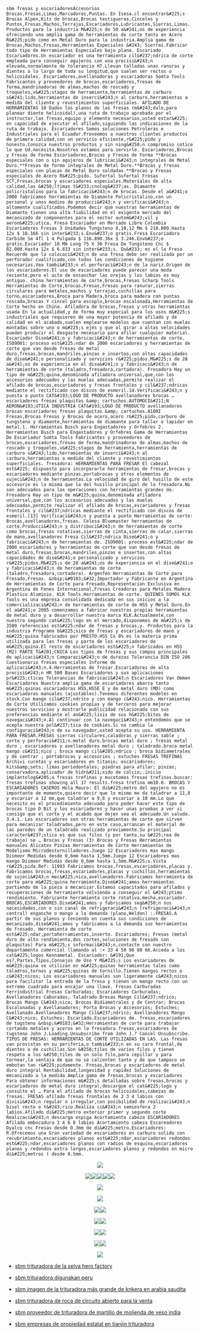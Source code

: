 
```
sbm fresas y escariadoresAccesorios Brocas,Fresas,Limas,Marcadores,Puntas. En Isesa.cl encontrar&#225;s Brocas Alpen,Kits de brocas,Brocas testigueras,Cinceles y Puntos,Fresas,Machos,Terrajas,Escariadores,Lubricantes,Sierras,Limas. Productos para la industria M&#225;s de 50 a&#241;os de experiencia ofreciendo una amplia gama de herramientas de corte tanto en Acero R&#225;pido como en Metal Duro para la industria.Amplia gama de Brocas,Machos,Fresas,Herramientas Especiales &#243; Sierras.Fabricar todo tipo de Herramientas Especiales bajo plano. Escariado Escariadores.Un escariador es una herramienta cil&#237;ndrica de corte empleada para conseguir agujeros con una precisi&#243;n elevada,normalmente de tolerancia H7.Llevan talladas unas ranuras y dientes a lo largo de toda su longitud,que suelen ser rectos o helicoidales. Escariadores,avellanadoras y escariadoras Somta Tools Fabricantes y proveedores de brocas,escariadores,fresas de forma,mandrinadoras de almas,machos de roscado y troqueles,v&#225;stagos de herramienta,herramientas de carburo s&#243;lido,herramientas de inserci&#243;n al carburo,herramientas a medida del cliente y revestimientos superficiales. AFILADO DE HERRAMIENTAS 10 Dados los planos de las fresas (m&#243;dulo,para planear diente helicoidal),una ruta de trabajo aprobada por el instructor,las fresas,equipo y elemento necesarios,usted estar&#225; en capacidad de ejecutar el afilado,siguiendo las indicaciones de la ruta de trabajo. Escariadores Somos soluciones Petroleras e Industriales para el Ecuador.Proveemos a nuestros clientes productos de primera calidad,con un servicio eficiente,r&#225;pido y honesto.Conozca nuestros productos y sin ning&#250;n compromiso cotice lo que Ud.necesita.Nosotros estamos para servirle. Escariadores,Brocas y Fresas de Forma Escariadores,Brocas y Fresas de Forma **Brocas especiales con o sin agujeros de lubricaci&#243;n integrales de Metal Duro.**Fresas de forma integrales de Metal Duro.**Brocas y fresas especiales con placas de Metal Duro soldadas.**Brocas y Fresas especiales de Acero R&#225;pido. Sufertal Sufertal Fresas SCT,Fresas,brocas y escariadores especiales.Materiales de alta calidad,las &#250;ltimas t&#233;cnolog&#237;as. Diamante policristalino para la fabricaci&#243;n de brocas. Desde el a&#241;o 2000 fabricamos herramientas de Diamante Policristalino,con un personal y unos medios de producci&#243;n y verificaci&#243;n altamente cualificados.Podemos decir que nuestras herramientas de Diamante tienen una alta fiabilidad en el exigente mercado del mecanizado de componentes para el sector autom&#243;vil y aeron&#225;utica. Fresa Escariador en Mercado Libre Colombia Escariadores Fresas 3 Unidades Tungsteno 8,10,12 Mm $ 218.000.Hasta 12x $ 18.166 sin inter&#233;s.Env&#237;o gratis.Fresa Escariadora Carbide Se 4fl 1 4 Pulgada $ 116.890.36x $ 3.246.Env&#237;o gratis.Escariador 10 Mm Long 75 X 30 Fresa De Tungsteno Cnc $ 82.000.Hasta 12x $ 6.833 sin inter&#233;s. Qu&#233; es el la Fresa Recuerde que la colocaci&#243;n de una fresa debe ser realizada por un perforador cualificado,con todas las condiciones de higiene necesarias.Vea tambi&#233;n el perforaci&#243;n de la nariz.Origen de los escariadores.El uso de escariadores puede parecer una moda reciente,pero el acto de ensanchar las orejas y los labios es muy antiguo. china herramientas de corte,brocas,Fresas Scharp Tools Herramientas de Corte,brocas,Fresas,Fresas para ranurar,sierras circulares para metales,machos y terrajas,cuchillas para torno,escariadores,Broca para Madera,broca para madera con puntas roscada,brocas Y cincel para escoplo,brocas escalonada,Herramientas de Corte hecho en China. Afiladora de brocas,fresas y otras herramientas usada En la actualidad,y de forma muy especial para los usos m&#225;s industriales que requieren de una mayor potencia de afilado y de calidad en el acabado,suelen emplearse modelos que cuentan con muelas montadas sobre uno o m&#225;s ejes y que al girar a altas velocidades pueden producir el desgaste necesario para afilar cualquier material. Escariador Dise&#241;o y fabricaci&#243;n de herramientas de corte. ISO9001: proceso est&#225;ndar de 2000 escariadores y herramientas de corte que van desde fresas de metal duro,fresas,brocas,mandriles,pinzas e insertos,con altas capacidades de dise&#241;o personalizado y servicios r&#225;pidos.M&#225;s de 28 a&#241;os de experiencia en el dise&#241;o y fabricaci&#243;n de herramientas de corte (taladro,fresadora,cortadora). Fresadora Hay un tipo de m&#225;quina,denominada afiladora universal,que,con los accesorios adecuados y las muelas adecuadas,permite realizar el afilado de brocas,escariadores y fresas frontales y cil&#237;ndricas mediante el rectificado con discos de esmeril.14.Verificaci&#243;n y puesta a punto CAT&#193;LOGO DE PRODUCTO avellanadores brocas … escariadores fresas plaquitas &amp; cartuchos.AUTOMOCI&#211;N AERON&#193;UTICA INDUSTRIA CAT&#193;LOGO DE PRODUCTO avellanadores brocas escariadores fresas plaquitas &amp; cartuchos.A100I Fresas,Brocas Fresas y Brocas de acero,acero r&#225;pido,carburo de tungsteno y diamante,herramientas de diamante para tallar o lapidar en metal.1. Herramientas Busch para Engastadores y Orfebres 2. Herramientas Busch para Engastadores y Orfebres Gama de Herramientas De Escariador Somta Tools Fabricantes y proveedores de brocas,escariadores,fresas de forma,mandrinadoras de almas,machos de roscado y troqueles,v&#225;stagos de herramienta,herramientas de carburo s&#243;lido,herramientas de inserci&#243;n al carburo,herramientas a medida del cliente y revestimientos superficiales. fresadora: HERRAMIENTAS PARA FRESAR El cabezal est&#225; dispuesto para incorporarle herramientas de fresar,brocas y escariadores mediante pinzas,portabrocas y otros elementos de sujeci&#243;n de herramientas.La velocidad de giro del husillo de este accesorio es la misma que la del husillo principal de la fresadora.No son adecuados para las operaciones con herramientas grandes de. Fresadora Hay un tipo de m&#225;quina,denominada afiladora universal,que,con los accesorios adecuados y las muelas adecuadas,permite realizar el afilado de brocas,escariadores y fresas frontales y cil&#237;ndricas mediante el rectificado con discos de esmeril.[13] Verificaci&#243;n y puesta a punto Herramientas de corte: Brocas,avellanadores,fresas. Celesa Bluemaster herramientas de corte.Producci&#243;n y distribuci&#243;n de herramientas de corte como brocas,fresas rotativas,sierras de cinta,sierras de calar,sierras de mano,avellanadores Fresa Cil&#237;ndrica Dise&#241;o y fabricaci&#243;n de herramientas de. ISO9001: proceso est&#225;ndar de 2000 escariadores y herramientas de corte que van desde fresas de metal duro,fresas,brocas,mandriles,pinzas e insertos,con altas capacidades de dise&#241;o personalizado y servicios r&#225;pidos.M&#225;s de 28 a&#241;os de experiencia en el dise&#241;o y fabricaci&#243;n de herramientas de corte (taladro,fresadora,cortadora). Argenfen Herramientas de Corte para Fresado,Fresas. &nbsp;&#0183;&#32;Importador y Fabricante en Argentina de Herramientas de Corte para Fresado,Representacion Exclusiva en Argentina de Fenes Internacional,Fresas Creadoras para Metales Madera Plastico Aluminio. KLK Tools.Herramientas de corte. QUIENES SOMOS KLK Tools es una empresa consolidada dedicada en sus inicios a la comercializaci&#243;n de herramientas de corte de HSS y Metal Duro.En el a&#241;o 2005 comenzamos a fabricar nuestras propias herramientas de metal duro y a desarrollar nuestra marca KLK.Actualmente,con nuestro segundo cat&#225;logo en el mercado,disponemos de m&#225;s de 3500 referencias est&#225;ndar de fresas y brocas,y. Productos para la industria Programa b&#225;sico de fresas y escariadores de mano y m&#225;quina fabricados por PRESTO.HSS Co 8% es la materia prima utilizada para las fresas y parte de los escariadores de m&#225;quina.El resto de escariadores est&#225;n fabricados en HSS (M2) PARTE T&#201;CNICA Los tipos de fresas y sus campos principales de aplicaci&#243;n Comparaci&#243;n de durezas Tolerancia DIN ISO 286 Cuestionario fresas especiales Informe de aplicaci&#243;n.4.Herramientas de fresar.Escariadores de alta precisi&#243;n HR 500 Bases Escariadores y sus aplicaciones pr&#225;cticas Tolerancias de fabricaci&#243;n Escariadores Van Ommen Escariadores Nuestra amplia gama de escariadores abarca tanto m&#225;quinas escariadoras HSS,HSSE E y de metal duro (MD) como escariadoras manuales (ajustables).Tenemos diferentes modeles en stock.Con mango cil&#237;ndrico y con mango c&#243;nico. Herramientas de Corte Utilizamos cookies propias y de terceros para mejorar nuestros servicios y mostrarle publicidad relacionada con sus preferencias mediante el an&#225;lisis de sus h&#225;bitos de navegaci&#243;n.Al continuar con la navegaci&#243;n entendemos que se acepta nuestra pol&#237;tica de cookies.Si no cambia la configuraci&#243;n de su navegador,usted acepta su uso. HERRAMIENTA PARA FRESAR.FRESAS sierras circulares,caladoras y sierras sable ; corte y perforaci&#211;n.metal duro.brocas metal duro ; fresas metal duro ; escariadores y avellanadores metal duro ; taladrado.broca metal mango c&#211;nico ; broca mango cil&#205;ndrico ; broca bidiametrales y de centrar ; portabrocas y accesorios ; estuches FRESAS TREFINAS Archivi curetas y escariadores en titanio; escariadores; kits&amp;sets; limas periodontales; piedras para afilar; pinzas; conservadora.aplicador de hidr&#211;xido de calcio;.inicio implantolog&#205;a fresas trefinas y mucotomos fresas trefinas.buscar: fresas trefinas showing all 17 results.fresa trefina mm10.0. BROCAS Y ESCARIADORES CASEROS Hola Mauro: El di&#225;metro del agujero no es importante de momento,quiero decir que lo mismo me da taladrar a 11,8 y escariar a 12 mm,que taladrar a 9,8 y escariar a 10 mm.Lo que necesito es el procedimiento adecuado para poder hacer este tipo de brocas tipo D Bit y los escariadores y hacer unas pruebas a ver si consigo que el corte y el acabdo que dejen sea el adecuado.Un saludo. 3.4.1. Los escariadores son otras herramientas de corte que sirven para mecanizar taladrados,pero en este caso,arrancan el material de las paredes de un taladrado realizado previamente.Su principal caracter&#237;stica es que sus filos (y por tanto,su &#225;rea de trabajo) se … Brocas y Fresas (3) Brocas y Fresas Herramientas manuales Alicates Pinzas Herramientas de Corte Herramientas de Modelismo Microdestornilladores.Juego 12 Escariadores mas mango Dismoer Medidas desde 0,6mm hasta 1,5mm.Juego 12 Escariadores mas mango Dismoer Medidas desde 0,6mm hasta 1,5mm.M&#225;s.Vista r&#225;pida.Ref: 11993 Fabricamos brocas,fresas,escariadores,placas y. Fabricamos brocas,fresas,escariadores,placas y cuchillas,herramientas de sujeci&#243;n mec&#225;nica,avellanadores.Fabricamos herramienta de corte para m&#225;quina herramienta.Dise&#241;amos herramientas partiendo de la pieza a mecanizar.Estamos capacitados para afilados y recuperaciones de herramienta volviendo a conseguir el &#243;ptimo rendimiento. Fabricante herramienta corte rotativa,mecha,escariador. BROCAS,ESCARIADORES.Dise&#241;amos y fabricamos seg&#250;n sus necesidades,con o sin canal de refrigeraci&#243;n (refrigeraci&#243;n central) enganche o mango a la demanda (plano,Weldon) :.FRESAS.A partir de sus planos y teniendo en cuenta sus condiciones de mecanizado,dise&#241;amos y fabricamos a la demanda sus herramientas de fresado. Herramienta de corte est&#225;ndar,portaherramientas,inserto. Escariadores; Fresas (metal duro de alto rendimiento,dos cortes,soluciones de fresado con plaquitas) Para m&#225;s informaci&#243;n,contacte con nuestro departamento comercial llamando al :+ 33 4 50 98 80 66.Acceda a los cat&#225;logos Kennametal. Escariador: &#191;Que es?,Partes,Tipos,Consejos de Uso Y M&#225;s Los escariadores de m&#225;quina se utilizan en m&#225;quinas herramientas tales como taladros,tornos y m&#225;quinas de tornillo.Tienen mangos rectos o c&#243;nicos; Los escariadores manuales son ligeramente c&#243;nicos para facilitar la entrada de la fresa y tienen un mango recto con un extremo cuadrado para encajar una llave. Fresas Carburadas Ferrindustrial Fresas Carburadas; Escariadores Carburadas; Avellanadores Caburadas; Taladrado.Brocas Mango Cil&#237;ndrico; Brocas Mango C&#243;nico; Brocas Bidiametrales y de Centrar; Brocas Escalonadas y Avellanadores; Porta Brocas y Accesorios; Estuches; Avellanado.Avellanadores Mango Cil&#237;ndrico; Avellanadores Mango C&#243;nico; Estuches; Escariado.Escariadores de. fresas,escariadores de tugsteno &nbsp;&#0183;&#32;Herramientas de corte para trabajar cortando metales y aceros en la fresadora.fresas,escariadores de tugsteno John J.Loading.Unsubscribe from John J.? Cancel Unsubscribe. TIPOS DE FRESAS: HERRAMIENTAS DE CORTE UTILIZADAS EN LAS. Las fresas van provistas en su periferia,o tambi&#233;n en su cara frontal,de dientes o de cuchillas.Son &#250;tiles de varios filos y tienen respeto a los &#250;tiles de un solo filo,para cepillar y para tornear,la ventaja de que no se calienten tanto y de que tampoco se embotan tan r&#225;pidamente. Fresas,brocas y escariadores de metal duro integral Rentabilidad,longevidad y rapidez Soluciones de mecanizado a la medida Amplia gama de fresas,brocas y escariadores Para obtener informaciones m&#225;s detalladas sobre fresas,brocas y escariadores de metal duro integral,descargue el cat&#225;logo y consulte el … Para el afilado de brocas helicoidales,cabezas de fresas. FRESAS afilado fresas frontales de 2 3 4 labios con divisi&#243;n regular o irregular,con posibilidad de realizaci&#243;n bisel recto o t&#243;rico.Realiza ci&#243;n semiesfera 2 labios.Afilado di&#225;metro exterior primer y segundo corte Realizaci&#243;n descarga espiga Acortamiento cabeza ESCARIADORES Afilado embocadura 3 4 6 8 labios Acortamiento cabeza Escareadores Dyalco cnc Fresas desde 0.3mm de di&#225;metro.Escariadores: R.Ofrecemos una Gran variedad de escariadores en carburo solido con recubrimiento,escariadores planos est&#225;ndar,escariadores redondos est&#225;ndar,escariadores planos con radios de esquina,escariadores planos y redondos extra largos,escariadores planos y redondos en micro di&#225;metros ( desde 0.5mm. 
```

<div align="center">

<a href="https://es-crusher.shibang-china.com/github&k=sbm+fresas+y+escariadores"><img src="https://static.shibang-china.com/es/crusher/logo.jpg"></a>

<a href="https://es-crusher.shibang-china.com/github&k=sbm+fresas+y+escariadores"><img src="https://static.shibang-china.com/es/crusher/index.jpg"></a><a href="https://es-crusher.shibang-china.com/material.htmlgithub&k=sbm+fresas+y+escariadores"><img src="https://static.shibang-china.com/es/crusher/material.jpg"></a><a href="https://es-crusher.shibang-china.com/application.htmlgithub&k=sbm+fresas+y+escariadores"><img src="https://static.shibang-china.com/es/crusher/application.jpg"></a><a href="https://es-crusher.shibang-china.com/aboutus.htmlgithub&k=sbm+fresas+y+escariadores"><img src="https://static.shibang-china.com/es/crusher/aboutus.jpg"></a><a href="https://es-crusher.shibang-china.com/contact.htmlgithub&k=sbm+fresas+y+escariadores"><img src="https://static.shibang-china.com/es/crusher/contact.jpg"></a>

<a href="https://es-crusher.shibang-china.com/github&k=sbm+fresas+y+escariadores"><img src="https://static.shibang-china.com/es/crusher/banner.jpg"></a>

<a href="https://swt.shibang-china.com/github&k=sbm+fresas+y+escariadores"><img src="https://static.shibang-china.com/es/crusher/text.jpg"></a>

<a href="https://swt.shibang-china.com/github&k=sbm+fresas+y+escariadores"><img src="https://static.shibang-china.com/es/crusher/chat.jpg"></a><a href="https://es-crusher.shibang-china.com/contact.htmlgithub&k=sbm+fresas+y+escariadores"><img src="https://static.shibang-china.com/es/crusher/message.jpg"></a>

<a href="https://es-crusher.shibang-china.com/products/pe.htmlgithub&k=sbm+fresas+y+escariadores"><img src="https://static.shibang-china.com/es/crusher/pe.jpg"></a><a href="https://es-crusher.shibang-china.com/products/pf.htmlgithub&k=sbm+fresas+y+escariadores"><img src="https://static.shibang-china.com/es/crusher/pf.jpg"></a>

<a href="https://es-crusher.shibang-china.com/products/hpt.htmlgithub&k=sbm+fresas+y+escariadores"><img src="https://static.shibang-china.com/es/crusher/hpt.jpg"></a><a href="https://es-crusher.shibang-china.com/products/vsi.htmlgithub&k=sbm+fresas+y+escariadores"><img src="https://static.shibang-china.com/es/crusher/vsi.jpg"></a>

<a href="https://es-crusher.shibang-china.com/products/klv.htmlgithub&k=sbm+fresas+y+escariadores"><img src="https://static.shibang-china.com/es/crusher/klv.jpg"></a><a href="https://es-crusher.shibang-china.com/products/portable.htmlgithub&k=sbm+fresas+y+escariadores"><img src="https://static.shibang-china.com/es/crusher/portable.jpg"></a>

<a href="https://swt.shibang-china.com/github&k=sbm+fresas+y+escariadores"><img src="https://static.shibang-china.com/es/crusher/case.jpg"></a>

</div>


* [sbm trituradora de la selva hero factory](sbm%20trituradora%20de%20la%20selva%20hero%20factory.md)

* [sbm trituradora digunakan peru](sbm%20trituradora%20digunakan%20peru.md)

* [sbm imagen de la trituradora más grande de knkera en arabia saudita](sbm%20imagen%20de%20la%20trituradora%20m%C3%A1s%20grande%20de%20knkera%20en%20arabia%20saudita.md)

* [sbm trituradora de roca de circuito abierto para la venta](sbm%20trituradora%20de%20roca%20de%20circuito%20abierto%20para%20la%20venta.md)

* [sbm proveedor de trituradora de martillo de molienda de yeso india](sbm%20proveedor%20de%20trituradora%20de%20martillo%20de%20molienda%20de%20yeso%20india.md)

* [sbm empresas de propiedad estatal en tianjin trituradora](sbm%20empresas%20de%20propiedad%20estatal%20en%20tianjin%20trituradora.md)